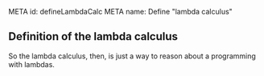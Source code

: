 META id: defineLambdaCalc
META name: Define "lambda calculus"

Definition of the lambda calculus
---------------------------------

So the lambda calculus, then,
is just a way to reason about a programming with lambdas.
